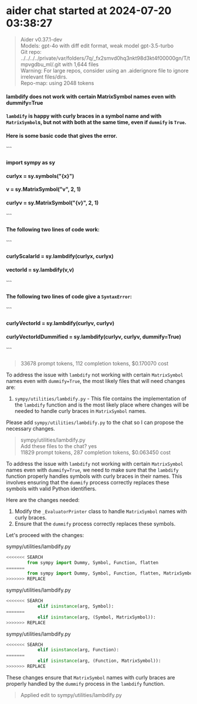 
# aider chat started at 2024-07-20 03:38:27

> Aider v0.37.1-dev  
> Models: gpt-4o with diff edit format, weak model gpt-3.5-turbo  
> Git repo: ../../../../private/var/folders/7q/_fx2smvd0hq3nkt98d3kt4f00000gn/T/tmpvgdbu_ml/.git with 1,644 files  
> Warning: For large repos, consider using an .aiderignore file to ignore irrelevant files/dirs.  
> Repo-map: using 2048 tokens  

#### lambdify does not work with certain MatrixSymbol names even with dummify=True  
#### `lambdify` is happy with curly braces in a symbol name and with `MatrixSymbol`s, but not with both at the same time, even if `dummify` is `True`.  
####   
#### Here is some basic code that gives the error.  
#### ```  
#### import sympy as sy  
#### curlyx = sy.symbols("{x}")  
#### v = sy.MatrixSymbol("v", 2, 1)  
#### curlyv = sy.MatrixSymbol("{v}", 2, 1)  
#### ```  
####   
#### The following two lines of code work:  
#### ```  
#### curlyScalarId = sy.lambdify(curlyx, curlyx)  
#### vectorId = sy.lambdify(v,v)  
#### ```  
####   
#### The following two lines of code give a `SyntaxError`:  
#### ```  
#### curlyVectorId = sy.lambdify(curlyv, curlyv)  
#### curlyVectorIdDummified = sy.lambdify(curlyv, curlyv, dummify=True)  
#### ```  
####   
####  
> 33678 prompt tokens, 112 completion tokens, $0.170070 cost  

To address the issue with `lambdify` not working with certain `MatrixSymbol` names even with `dummify=True`, the most likely files that will need changes are:

1. `sympy/utilities/lambdify.py` - This file contains the implementation of the `lambdify` function and is the most likely place where changes will be needed to handle curly braces in `MatrixSymbol` names.

Please add `sympy/utilities/lambdify.py` to the chat so I can propose the necessary changes.

> sympy/utilities/lambdify.py  
> Add these files to the chat? yes  
> 11829 prompt tokens, 287 completion tokens, $0.063450 cost  

To address the issue with `lambdify` not working with certain `MatrixSymbol` names even with `dummify=True`, we need to make sure that the `lambdify` function properly handles symbols with curly braces in their names. This involves ensuring that the `dummify` process correctly replaces these symbols with valid Python identifiers.

Here are the changes needed:

1. Modify the `_EvaluatorPrinter` class to handle `MatrixSymbol` names with curly braces.
2. Ensure that the `dummify` process correctly replaces these symbols.

Let's proceed with the changes:

sympy/utilities/lambdify.py
```python
<<<<<<< SEARCH
        from sympy import Dummy, Symbol, Function, flatten
=======
        from sympy import Dummy, Symbol, Function, flatten, MatrixSymbol
>>>>>>> REPLACE
```

sympy/utilities/lambdify.py
```python
<<<<<<< SEARCH
            elif isinstance(arg, Symbol):
=======
            elif isinstance(arg, (Symbol, MatrixSymbol)):
>>>>>>> REPLACE
```

sympy/utilities/lambdify.py
```python
<<<<<<< SEARCH
            elif isinstance(arg, Function):
=======
            elif isinstance(arg, (Function, MatrixSymbol)):
>>>>>>> REPLACE
```

These changes ensure that `MatrixSymbol` names with curly braces are properly handled by the `dummify` process in the `lambdify` function.

> Applied edit to sympy/utilities/lambdify.py  
